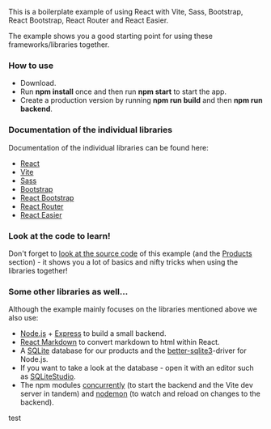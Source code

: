 This is a boilerplate example of using React with Vite, Sass, Bootstrap, React Bootstrap, React Router and React Easier.

The example shows you a good starting point for using these frameworks/libraries together.

### How to use
* Download.
* Run **npm install** once and then run **npm start** to start the app.
* Create a production version by running **npm run build** and then **npm run backend**.

### Documentation of the individual libraries
Documentation of the individual libraries can be found here:

*   [React](https://react.dev)
*   [Vite](https://vitejs.dev)
*   [Sass](https://sass-lang.com)
*   [Bootstrap](https://getbootstrap.com)
*   [React Bootstrap](https://react-bootstrap.netlify.app)
*   [React Router](https://reactrouter.com)
*   [React Easier](https://react-easier.nodehill.com)

### Look at the code to learn!
Don't forget to [look at the source code](https://github.com/ironboy/Cool-things) of this example (and the [Products](/products) section) - it shows you a lot of basics and nifty tricks when using the libraries together!

### Some other libraries as well...
Although the example mainly focuses on the libraries mentioned above we also use:
* [Node.js](https://nodejs.org) + [Express](https://expressjs.com) to build a small backend.
* [React Markdown](https://github.com/remarkjs/react-markdown/#readme) to convert markdown to html within React.
* A [SQLite](https://www.sqlite.org) database for our products and the [better-sqlite3](https://github.com/WiseLibs/better-sqlite3/blob/master/docs/api.md)-driver for Node.js.
* If you want to take a look at the database - open it with an editor such as [SQLiteStudio](https://sqlitestudio.pl/).
* The npm modules [concurrently](https://github.com/open-cli-tools/concurrently#readme) (to start the backend and the Vite dev server in tandem) and [nodemon](https://nodemon.io) (to watch and reload on changes to the backend).

test